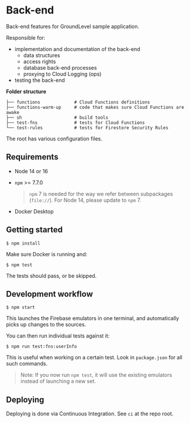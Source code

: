 # Back-end

Back-end features for GroundLevel sample application.

Responsible for:

- implementation and documentation of the back-end
   - data structures
   - access rights
   - database back-end processes 
   - proxying to Cloud Logging (ops)
- testing the back-end

**Folder structure**

```
├── functions             # Cloud Functions definitions
├── functions-warm-up     # code that makes sure Cloud Functions are awake
├── sh                    # build tools
├── test-fns              # tests for Cloud Functions
└── test-rules            # tests for Firestore Security Rules
```

The root has various configuration files.

## Requirements

- Node 14 or 16
- `npm` >= 7.7.0

   >`npm` 7 is needed for the way we refer between subpackages (`file://`). For Node 14, please update to `npm` 7.

- Docker Desktop

<!-- 
developed with:
- macOS 11.5
- node 16.6
- npm 7.20

- Docker Desktop 3.6.0 with: 1 CPU core, 1.5 GB RAM
-->

## Getting started

```
$ npm install
```

Make sure Docker is running and:

```
$ npm test
```

The tests should pass, or be skipped.


## Development workflow

```
$ npm start
```

This launches the Firebase emulators in one terminal, and automatically picks up changes to the sources.

You can then run individual tests against it:

```
$ npm run test:fns:userInfo
```

This is useful when working on a certain test. Look in `package.json` for all such commands.

>Note: If you now run `npm test`, it will use the existing emulators instead of launching a new set.


## Deploying

Deploying is done via Continuous Integration. See `ci` at the repo root.

